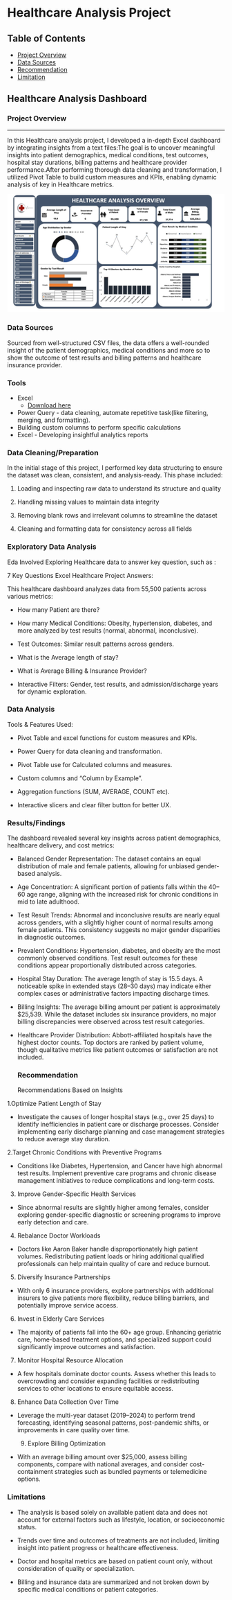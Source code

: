 # Healthcare Analysis Project

## Table of Contents

 - [Project Overview](#project-overview)
 - [Data Sources](#data-sources)
 - [Recommendation](recommendations)
 - [Limitation](Limitations)
   
## Healthcare Analysis Dashboard

### Project Overview
---

In this Healthcare analysis project, I developed a in-depth Excel dashboard by integrating insights from a text files:The goal is to uncover meaningful insights into patient demographics, medical conditions, test outcomes, hospital stay durations, billing patterns and healthcare provider performance.After performing thorough data cleaning and transformation, I utilized Pivot Table to build custom measures and KPIs, enabling dynamic analysis of key in Healthcare metrics.

![Healthcare dashbaord project](https://github.com/Analyticope/Healthcare-Analysis-Project/blob/main/Healthcare%20dashboard%20project.jpg)





### Data Sources

Sourced from well-structured CSV files, the data offers a well-rounded insight of the patient demographics, medical conditions and more so to show the outcome of test results and billing patterns and healthcare insurance provider.

### Tools

- Excel
  - [Download here](https://microsoft.com)
- Power Query - data cleaning, automate repetitive task(like fiitering, merging, and formatting).
- Building custom columns to perform specific calculations
- Excel - Developing insightful analytics reports


 ### Data Cleaning/Preparation

In the initial stage of this project, I performed key data structuring to ensure the dataset was clean, consistent, and analysis-ready. This phase included:
  
  1. Loading and inspecting raw data to understand its structure and quality
  
  2. Handling missing values to maintain data integrity
  
  3. Removing blank rows and irrelevant columns to streamline the dataset
  
  4. Cleaning and formatting data for consistency across all fields

### Exploratory Data Analysis

Eda Involved Exploring Healthcare data to answer key question, such as :

7 Key Questions Excel Healthcare Project Answers:

This healthcare dashboard analyzes data from 55,500 patients across various metrics:

- How many Patient are there?

- How many Medical Conditions: Obesity, hypertension, diabetes, and more analyzed by test results (normal, abnormal, inconclusive).

- Test Outcomes: Similar result patterns across genders.

- What is the Average length of stay?

- What is Average Billing & Insurance Provider?

- Interactive Filters: Gender, test results, and admission/discharge years for dynamic exploration.

    
### Data Analysis

Tools & Features Used:

- Pivot Table and excel functions for custom measures and KPIs.

- Power Query for data cleaning and transformation.

- Pivot Table use for Calculated columns and measures.

- Custom columns and “Column by Example”.

- Aggregation functions (SUM, AVERAGE, COUNT etc).

- Interactive slicers and clear filter button for better UX.

### Results/Findings

   The dashboard revealed several key insights across patient demographics, healthcare delivery, and cost metrics:
  - Balanced Gender Representation: The dataset contains an equal distribution of male and female patients, allowing for unbiased gender-based analysis.

- Age Concentration: A significant portion of patients falls within the 40–60 age range, aligning with the increased risk for chronic conditions in mid to late adulthood.

- Test Result Trends: Abnormal and inconclusive results are nearly equal across genders, with a slightly higher count of normal results among female patients. This 
    consistency suggests no major gender disparities in diagnostic outcomes.

- Prevalent Conditions: Hypertension, diabetes, and obesity are the most commonly observed conditions. Test result outcomes for these conditions appear proportionally distributed across categories.

- Hospital Stay Duration: The average length of stay is 15.5 days. A noticeable spike in extended stays (28–30 days) may indicate either complex cases or administrative factors impacting discharge times.

- Billing Insights: The average billing amount per patient is approximately $25,539. While the dataset includes six insurance providers, no major billing discrepancies were observed across test result categories.

- Healthcare Provider Distribution: Abbott-affiliated hospitals have the highest doctor counts. Top doctors are ranked by patient volume, though qualitative metrics like patient outcomes or satisfaction are not included.

     
  ### Recommendation

   Recommendations Based on Insights
   
1.Optimize Patient Length of Stay
  - Investigate the causes of longer hospital stays (e.g., over 25 days) to identify inefficiencies in patient care or discharge 
     processes. Consider implementing early discharge planning and case management strategies to reduce average stay duration. 

  2.Target Chronic Conditions with Preventive Programs 
  - Conditions like Diabetes, Hypertension, and Cancer have high abnormal test results. Implement preventive care programs and chronic disease management initiatives to reduce complications and long-term costs. 

 3. Improve Gender-Specific Health Services
- Since abnormal results are slightly higher among females, consider exploring gender-specific diagnostic or screening programs to improve early detection and care. 

 4. Rebalance Doctor Workloads 
- Doctors like Aaron Baker handle disproportionately high patient volumes. Redistributing patient loads or hiring additional qualified professionals can help maintain quality of care and reduce burnout.

 5. Diversify Insurance Partnerships
-  With only 6 insurance providers, explore partnerships with additional insurers to give patients more flexibility, reduce billing barriers, and potentially improve service access. 
6. Invest in Elderly Care Services
- The majority of patients fall into the 60+ age group. Enhancing geriatric care, home-based treatment options, and specialized support could significantly improve outcomes and satisfaction. 

 7. Monitor Hospital Resource Allocation 
- A few hospitals dominate doctor counts. Assess whether this leads to overcrowding and consider expanding facilities or redistributing services to other locations to ensure equitable access. 

 8. Enhance Data Collection Over Time 
- Leverage the multi-year dataset (2019–2024) to perform trend forecasting, identifying seasonal patterns, post-pandemic shifts, or improvements in care quality over time.
 
   9. Explore Billing Optimization 
- With an average billing amount over $25,000, assess billing components, compare with national averages, and consider cost-containment strategies such as bundled payments or telemedicine options.


### Limitations
- The analysis is based solely on available patient data and does not account for external factors such as lifestyle, location, or socioeconomic status.

- Trends over time and outcomes of treatments are not included, limiting insight into patient progress or healthcare effectiveness.

- Doctor and hospital metrics are based on patient count only, without consideration of quality or specialization.

- Billing and insurance data are summarized and not broken down by specific medical conditions or patient categories.


